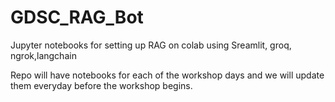 # GDSC_RAG_Bot
Jupyter notebooks for setting up RAG on colab using Sreamlit, groq, ngrok,langchain

Repo will have notebooks for each of the workshop days and we will update them everyday before the workshop begins.
